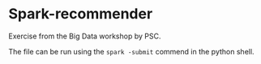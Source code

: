 # Spark-recommender

Exercise from the Big Data workshop by PSC.

The file can be run using the `spark -submit` commend in the python shell.
